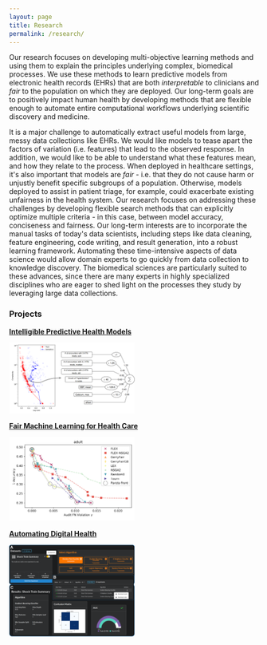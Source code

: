 ```yaml
---
layout: page
title: Research 
permalink: /research/
---
```


Our research focuses on developing multi-objective learning methods and using them to explain the principles underlying complex, biomedical processes.
We use these methods to learn predictive models from electronic health records (EHRs) that are both *interpretable* to clinicians and *fair* to the population on which they are deployed. 
Our long-term goals are to positively impact human health by developing methods that are flexible enough to automate entire computational workflows underlying scientific discovery and medicine.

It is a major challenge to automatically extract useful models from large, messy data collections like EHRs.
We would like models to tease apart the factors of variation (i.e. features) that lead to the observed response.
In addition, we would like to be able to understand what these features mean, and how they relate to the process. 
When deployed in healthcare settings, it's also important that models are *fair* - i.e. that they do not cause harm or unjustly benefit specific subgroups of a population. 
Otherwise, models deployed to assist in patient triage, for example, could exacerbate existing unfairness in the health system. 
Our research focuses on addressing these challenges by developing flexible search methods that can explicitly optimize multiple criteria - in this case, between model accuracy, conciseness and fairness. 
Our long-term interests are to incorporate the manual tasks of today's data scientists, including steps like data cleaning, feature engineering, code writing, and result generation, into a robust learning framework. 
Automating these time-intensive aspects of data science would allow domain experts to go quickly from data collection to knowledge discovery. 
The biomedical sciences are particularly suited to these advances, since there are many experts in highly specialized disciplines who are eager to shed light on the processes they study by leveraging large data collections.

### Projects

[**Intelligible Predictive Health Models**](interpretable-ml)

<a href="interpretable-ml">
<img src="/docs/assets/aTRH_model.svg" alt="aTRH model" width="50%">
</a>

[**Fair Machine Learning for Health Care**](fair-ml)

<a href="fair-ml">
<img src="/docs/assets/pareto_adult.png" alt="fair-ml" width="50%">
</a>

[**Automating Digital Health**](automl)

<a href="automl">
<img src="/docs/assets/pennai_overview_r2.png" alt="autoML" width="50%">
</a>

